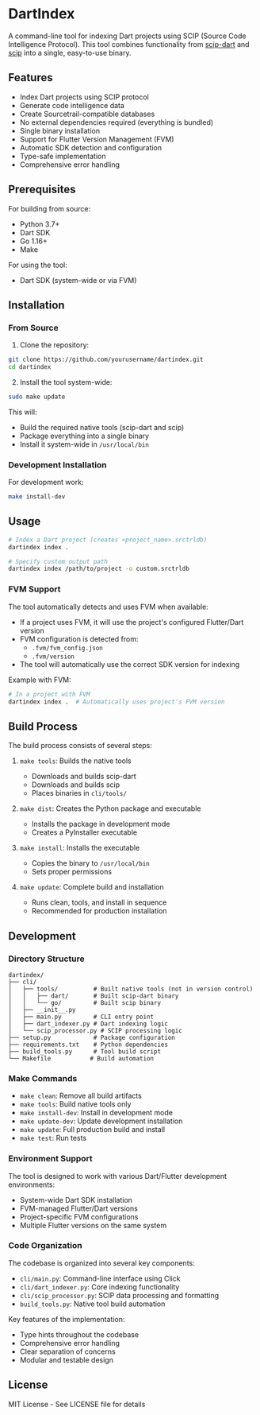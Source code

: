 # DartIndex

A command-line tool for indexing Dart projects using SCIP (Source Code Intelligence Protocol). This tool combines functionality from [scip-dart](https://github.com/Workiva/scip-dart) and [scip](https://github.com/sourcegraph/scip) into a single, easy-to-use binary.

## Features

- Index Dart projects using SCIP protocol
- Generate code intelligence data
- Create Sourcetrail-compatible databases
- No external dependencies required (everything is bundled)
- Single binary installation
- Support for Flutter Version Management (FVM)
- Automatic SDK detection and configuration
- Type-safe implementation
- Comprehensive error handling

## Prerequisites

For building from source:
- Python 3.7+
- Dart SDK
- Go 1.16+
- Make

For using the tool:
- Dart SDK (system-wide or via FVM)

## Installation

### From Source

1. Clone the repository:
```bash
git clone https://github.com/yourusername/dartindex.git
cd dartindex
```

2. Install the tool system-wide:
```bash
sudo make update
```

This will:
- Build the required native tools (scip-dart and scip)
- Package everything into a single binary
- Install it system-wide in `/usr/local/bin`

### Development Installation

For development work:
```bash
make install-dev
```

## Usage

```bash
# Index a Dart project (creates <project_name>.srctrldb)
dartindex index .

# Specify custom output path
dartindex index /path/to/project -o custom.srctrldb
```

### FVM Support

The tool automatically detects and uses FVM when available:

- If a project uses FVM, it will use the project's configured Flutter/Dart version
- FVM configuration is detected from:
  - `.fvm/fvm_config.json`
  - `.fvm/version`
- The tool will automatically use the correct SDK version for indexing

Example with FVM:
```bash
# In a project with FVM
dartindex index .  # Automatically uses project's FVM version
```

## Build Process

The build process consists of several steps:

1. `make tools`: Builds the native tools
   - Downloads and builds scip-dart
   - Downloads and builds scip
   - Places binaries in `cli/tools/`

2. `make dist`: Creates the Python package and executable
   - Installs the package in development mode
   - Creates a PyInstaller executable

3. `make install`: Installs the executable
   - Copies the binary to `/usr/local/bin`
   - Sets proper permissions

4. `make update`: Complete build and installation
   - Runs clean, tools, and install in sequence
   - Recommended for production installation

## Development

### Directory Structure
```
dartindex/
├── cli/
│   ├── tools/          # Built native tools (not in version control)
│   │   ├── dart/       # Built scip-dart binary
│   │   └── go/         # Built scip binary
│   ├── __init__.py
│   ├── main.py         # CLI entry point
│   ├── dart_indexer.py # Dart indexing logic
│   └── scip_processor.py # SCIP processing logic
├── setup.py            # Package configuration
├── requirements.txt    # Python dependencies
├── build_tools.py      # Tool build script
└── Makefile           # Build automation
```

### Make Commands

- `make clean`: Remove all build artifacts
- `make tools`: Build native tools only
- `make install-dev`: Install in development mode
- `make update-dev`: Update development installation
- `make update`: Full production build and install
- `make test`: Run tests

### Environment Support

The tool is designed to work with various Dart/Flutter development environments:

- System-wide Dart SDK installation
- FVM-managed Flutter/Dart versions
- Project-specific FVM configurations
- Multiple Flutter versions on the same system

### Code Organization

The codebase is organized into several key components:

- `cli/main.py`: Command-line interface using Click
- `cli/dart_indexer.py`: Core indexing functionality
- `cli/scip_processor.py`: SCIP data processing and formatting
- `build_tools.py`: Native tool build automation

Key features of the implementation:
- Type hints throughout the codebase
- Comprehensive error handling
- Clear separation of concerns
- Modular and testable design

## License

MIT License - See LICENSE file for details 